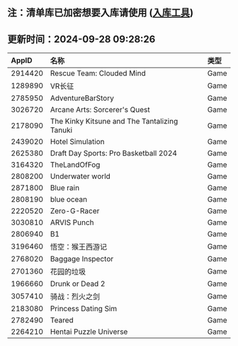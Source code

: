 ## 注：清单库已加密想要入库请使用 ([入库工具](https://github.com/BlankTMing/ManifestAutoUpdate/releases))

## 更新时间：2024-09-28 09:28:26
| AppID | 名称 | 类型  |
| :-------------------- | :----------------------------- | :----------- |
| 2914420 | Rescue Team: Clouded Mind| Game |
| 1289890 | VR长征| Game |
| 2785950 | AdventureBarStory| Game |
| 3026720 | Arcane Arts: Sorcerer's Quest| Game |
| 2178090 | The Kinky Kitsune and The Tantalizing Tanuki| Game |
| 2439020 | Hotel Simulation| Game |
| 2625380 | Draft Day Sports: Pro Basketball 2024| Game |
| 3164320 | TheLandOfFog| Game |
| 2808200 | Underwater world| Game |
| 2871800 | Blue rain| Game |
| 2808190 | blue ocean| Game |
| 2220520 | Zero-G-Racer| Game |
| 3030810 | ARVIS Punch| Game |
| 2806940 | B1| Game |
| 3196460 | 悟空：猴王西游记| Game |
| 2768020 | Baggage Inspector| Game |
| 2701360 | 花园的垃圾| Game |
| 1966660 | Drunk or Dead 2| Game |
| 3057410 | 骑战：烈火之剑| Game |
| 2183080 | Princess Dating Sim| Game |
| 2782490 | Teared| Game |
| 2264210 | Hentai Puzzle Universe| Game |
